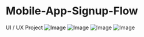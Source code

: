 # Mobile-App-Signup-Flow
UI / UX Project 
![Image](https://github.com/user-attachments/assets/f68dd423-2d3b-46a8-922d-41a47f4fd539)
![Image](https://github.com/user-attachments/assets/6c0d6a35-aca1-4e20-92f6-607652ce729d)
![Image](https://github.com/user-attachments/assets/809b0606-6526-4b8a-90c4-a6ca6c7a8dd9)
![Image](https://github.com/user-attachments/assets/f8edeac5-e08c-48db-b045-1a16d4a4eff5)
